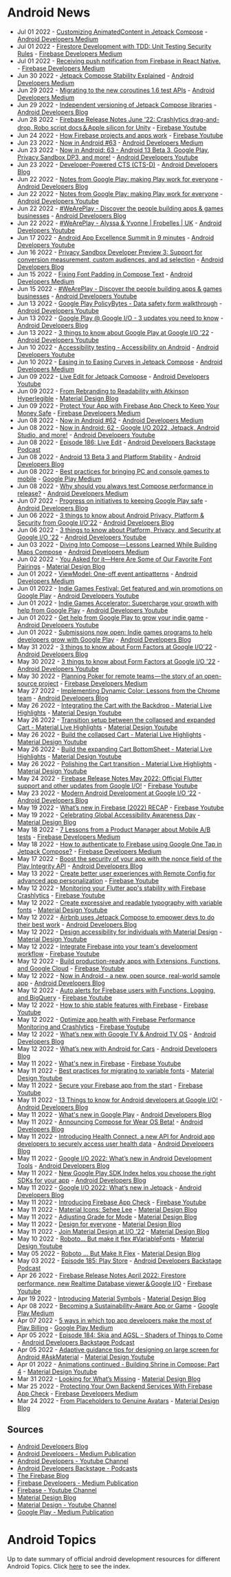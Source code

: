 # Android News

<!-- NEWS:START -->
- Jul 01 2022 - [Customizing AnimatedContent in Jetpack Compose](https://medium.com/androiddevelopers/customizing-animatedcontent-in-jetpack-compose-629c67b45894?source=rss----95b274b437c2---4) - [Android Developers Medium](https://medium.com/androiddevelopers)
- Jul 01 2022 - [Firestore Development with TDD: Unit Testing Security Rules](https://medium.com/firebase-developers/develop-your-firestore-with-tdd-unit-testing-security-rules-afefb0d772c4?source=rss----8e8b7dc6774d---4) - [Firebase Developers Medium](https://medium.com/firebase-developers)
- Jul 01 2022 - [Receiving push notification from Firebase in React Native.](https://medium.com/firebase-developers/receiving-push-notification-from-firebase-in-react-native-b774681d700d?source=rss----8e8b7dc6774d---4) - [Firebase Developers Medium](https://medium.com/firebase-developers)
- Jun 30 2022 - [Jetpack Compose Stability Explained](https://medium.com/androiddevelopers/jetpack-compose-stability-explained-79c10db270c8?source=rss----95b274b437c2---4) - [Android Developers Medium](https://medium.com/androiddevelopers)
- Jun 29 2022 - [Migrating to the new coroutines 1.6 test APIs](https://medium.com/androiddevelopers/migrating-to-the-new-coroutines-1-6-test-apis-b99f7fc47774?source=rss----95b274b437c2---4) - [Android Developers Medium](https://medium.com/androiddevelopers)
- Jun 29 2022 - [Independent versioning of Jetpack Compose libraries](http://android-developers.googleblog.com/2022/06/independent-versioning-of-Jetpack-Compose-libraries.html) - [Android Developers Blog](https://android-developers.googleblog.com/)
- Jun 28 2022 - [Firebase Release Notes June '22: Crashlytics drag-and-drop, Robo script docs＆Apple silicon for Unity](https://www.youtube.com/watch?v=JxJ0niQWieU) - [Firebase Youtube](https://www.youtube.com/user/Firebase)
- Jun 24 2022 - [How Firebase projects and apps work](https://www.youtube.com/watch?v=27BUpiAXt9M) - [Firebase Youtube](https://www.youtube.com/user/Firebase)
- Jun 23 2022 - [Now in Android #63](https://medium.com/androiddevelopers/now-in-android-63-8a24f79ceacf?source=rss----95b274b437c2---4) - [Android Developers Medium](https://medium.com/androiddevelopers)
- Jun 23 2022 - [Now in Android: 63 - Android 13 Beta 3, Google Play, Privacy Sandbox DP3, and more!](https://www.youtube.com/watch?v=htXyBsNvx78) - [Android Developers Youtube](https://www.youtube.com/c/AndroidDevelopers)
- Jun 23 2022 - [Developer-Powered CTS (CTS-D)](http://android-developers.googleblog.com/2022/06/developer-powered-cts-cts-d.html) - [Android Developers Blog](https://android-developers.googleblog.com/)
- Jun 22 2022 - [Notes from Google Play: making Play work for everyone](http://android-developers.googleblog.com/2022/06/notes-from-google-play-making-play-work.html) - [Android Developers Blog](https://android-developers.googleblog.com/)
- Jun 22 2022 - [Notes from Google Play: making Play work for everyone](https://www.youtube.com/watch?v=e1XWgW0uyWM) - [Android Developers Youtube](https://www.youtube.com/c/AndroidDevelopers)
- Jun 22 2022 - [#WeArePlay - Discover the people building apps & games businesses](http://android-developers.googleblog.com/2022/06/WeArePlay-Discover-the-people-building-apps-games-businesses.html) - [Android Developers Blog](https://android-developers.googleblog.com/)
- Jun 22 2022 - [#WeArePlay - Alyssa & Yvonne | Frobelles | UK](https://www.youtube.com/watch?v=KwbUAYtDUO0) - [Android Developers Youtube](https://www.youtube.com/c/AndroidDevelopers)
- Jun 17 2022 - [Android App Excellence Summit in 9 minutes](https://www.youtube.com/watch?v=3s21Ynn4Huw) - [Android Developers Youtube](https://www.youtube.com/c/AndroidDevelopers)
- Jun 16 2022 - [Privacy Sandbox Developer Preview 3: Support for conversion measurement, custom audiences, and ad selection](http://android-developers.googleblog.com/2022/06/privacy-sandbox-developer-preview-3.html) - [Android Developers Blog](https://android-developers.googleblog.com/)
- Jun 15 2022 - [Fixing Font Padding in Compose Text](https://medium.com/androiddevelopers/fixing-font-padding-in-compose-text-768cd232425b?source=rss----95b274b437c2---4) - [Android Developers Medium](https://medium.com/androiddevelopers)
- Jun 15 2022 - [#WeArePlay - Discover the people building apps & games businesses](https://www.youtube.com/watch?v=T7ckvawdL-w) - [Android Developers Youtube](https://www.youtube.com/c/AndroidDevelopers)
- Jun 13 2022 - [Google Play PolicyBytes - Data safety form walkthrough](https://www.youtube.com/watch?v=4rfF3y4xchU) - [Android Developers Youtube](https://www.youtube.com/c/AndroidDevelopers)
- Jun 13 2022 - [Google Play @ Google I/O - 3 updates you need to know](http://android-developers.googleblog.com/2022/06/google-play-google-io-3-updates-you-need-to-know_01537187872.html) - [Android Developers Blog](https://android-developers.googleblog.com/)
- Jun 13 2022 - [3 things to know about Google Play at Google I/O '22](https://www.youtube.com/watch?v=g_nLgvJo_54) - [Android Developers Youtube](https://www.youtube.com/c/AndroidDevelopers)
- Jun 10 2022 - [Accessibility testing - Accessibility on Android](https://www.youtube.com/watch?v=GRV1kucMqIo) - [Android Developers Youtube](https://www.youtube.com/c/AndroidDevelopers)
- Jun 10 2022 - [Easing in to Easing Curves in Jetpack Compose](https://medium.com/androiddevelopers/easing-in-to-easing-curves-in-jetpack-compose-d72893eeeb4d?source=rss----95b274b437c2---4) - [Android Developers Medium](https://medium.com/androiddevelopers)
- Jun 09 2022 - [Live Edit for Jetpack Compose](https://www.youtube.com/watch?v=FZPObrAIC6w) - [Android Developers Youtube](https://www.youtube.com/c/AndroidDevelopers)
- Jun 09 2022 - [From Rebranding to Readability with Atkinson Hyperlegible](https://material.io/blog/atkinson-hyperlegible-design) - [Material Design Blog](https://material.io/blog)
- Jun 09 2022 - [Protect Your App with Firebase App Check to Keep Your Money Safe](https://medium.com/firebase-developers/protect-your-app-with-firebase-app-check-to-keep-your-money-safe-dc0a615b4b3e?source=rss----8e8b7dc6774d---4) - [Firebase Developers Medium](https://medium.com/firebase-developers)
- Jun 08 2022 - [Now in Android #62](https://medium.com/androiddevelopers/now-in-android-62-db108c6022ab?source=rss----95b274b437c2---4) - [Android Developers Medium](https://medium.com/androiddevelopers)
- Jun 08 2022 - [Now in Android: 62 - Google I/O 2022, Jetpack, Android Studio, and more!](https://www.youtube.com/watch?v=n_qx3stTsqw) - [Android Developers Youtube](https://www.youtube.com/c/AndroidDevelopers)
- Jun 08 2022 - [Episode 186: Live Edit](http://adbackstage.libsyn.com/episode-186-live-edit) - [Android Developers Backstage Podcast](https://adbackstage.libsyn.com/)
- Jun 08 2022 - [Android 13 Beta 3 and Platform Stability](http://android-developers.googleblog.com/2022/06/android-13-beta-3-platform-stability.html) - [Android Developers Blog](https://android-developers.googleblog.com/)
- Jun 08 2022 - [Best practices for bringing PC and console games to mobile](https://medium.com/googleplaydev/best-practices-for-bringing-pc-and-console-games-to-mobile-863cedb9fbc6?source=rss----1f8baa23933d---4) - [Google Play Medium](https://medium.com/googleplaydev)
- Jun 08 2022 - [Why should you always test Compose performance in release?](https://medium.com/androiddevelopers/why-should-you-always-test-compose-performance-in-release-4168dd0f2c71?source=rss----95b274b437c2---4) - [Android Developers Medium](https://medium.com/androiddevelopers)
- Jun 07 2022 - [Progress on initiatives to keeping Google Play safe](http://android-developers.googleblog.com/2022/06/keeping-google-play-safe-progress.html) - [Android Developers Blog](https://android-developers.googleblog.com/)
- Jun 06 2022 - [3 things to know about Android Privacy, Platform & Security from Google I/O'22](http://android-developers.googleblog.com/2022/06/privacy-security-google-io-22.html) - [Android Developers Blog](https://android-developers.googleblog.com/)
- Jun 06 2022 - [3 things to know about Platform, Privacy, and Security at Google I/O '22](https://www.youtube.com/watch?v=6Fm9inY21Fw) - [Android Developers Youtube](https://www.youtube.com/c/AndroidDevelopers)
- Jun 03 2022 - [Diving Into Compose — Lessons Learned While Building Maps Compose](https://medium.com/androiddevelopers/diving-into-compose-lessons-learned-while-building-maps-compose-d20ef5dfe1bb?source=rss----95b274b437c2---4) - [Android Developers Medium](https://medium.com/androiddevelopers)
- Jun 02 2022 - [You Asked for it—Here Are Some of Our Favorite Font Pairings](https://material.io/blog/google-fonts-pairing-figma) - [Material Design Blog](https://material.io/blog)
- Jun 01 2022 - [ViewModel: One-off event antipatterns](https://medium.com/androiddevelopers/viewmodel-one-off-event-antipatterns-16a1da869b95?source=rss----95b274b437c2---4) - [Android Developers Medium](https://medium.com/androiddevelopers)
- Jun 01 2022 - [Indie Games Festival: Get featured and win promotions on Google Play](https://www.youtube.com/watch?v=heB3GfHcAxI) - [Android Developers Youtube](https://www.youtube.com/c/AndroidDevelopers)
- Jun 01 2022 - [Indie Games Accelerator: Supercharge your growth with help from Google Play](https://www.youtube.com/watch?v=ii0HgRV0_7k) - [Android Developers Youtube](https://www.youtube.com/c/AndroidDevelopers)
- Jun 01 2022 - [Get help from Google Play to grow your indie game](https://www.youtube.com/watch?v=7Z0Cz6t9Hpw) - [Android Developers Youtube](https://www.youtube.com/c/AndroidDevelopers)
- Jun 01 2022 - [Submissions now open: Indie games programs to help developers grow with Google Play](http://android-developers.googleblog.com/2022/06/submissions-now-open-indie-games.html) - [Android Developers Blog](https://android-developers.googleblog.com/)
- May 31 2022 - [3 things to know about Form Factors at Google I/O'22](http://android-developers.googleblog.com/2022/05/form-factors-google-io-22.html) - [Android Developers Blog](https://android-developers.googleblog.com/)
- May 30 2022 - [3 things to know about Form Factors at Google I/O '22](https://www.youtube.com/watch?v=PQrm-YR3PWw) - [Android Developers Youtube](https://www.youtube.com/c/AndroidDevelopers)
- May 30 2022 - [Planning Poker for remote teams — the story of an open-source project](https://medium.com/firebase-developers/planning-poker-for-remote-teams-the-story-of-an-open-source-project-3ffd3e6e81a5?source=rss----8e8b7dc6774d---4) - [Firebase Developers Medium](https://medium.com/firebase-developers)
- May 27 2022 - [Implementing Dynamic Color: Lessons from the Chrome team](http://android-developers.googleblog.com/2022/05/implementing-dynamic-color-lessons-from.html) - [Android Developers Blog](https://android-developers.googleblog.com/)
- May 26 2022 - [Integrating the Cart with the Backdrop - Material Live Highlights](https://www.youtube.com/watch?v=s3hk_bjsNVE) - [Material Design Youtube](https://www.youtube.com/c/MaterialDesign)
- May 26 2022 - [Transition setup between the collapsed and expanded Cart - Material Live Highlights](https://www.youtube.com/watch?v=Wyn8I4dj-eA) - [Material Design Youtube](https://www.youtube.com/c/MaterialDesign)
- May 26 2022 - [Build the collapsed Cart - Material Live Highlights](https://www.youtube.com/watch?v=hEAtKv_Kmes) - [Material Design Youtube](https://www.youtube.com/c/MaterialDesign)
- May 26 2022 - [Build the expanding Cart BottomSheet - Material Live Highlights](https://www.youtube.com/watch?v=5SR6FcqpwqU) - [Material Design Youtube](https://www.youtube.com/c/MaterialDesign)
- May 26 2022 - [Polishing the Cart transition - Material Live Highlights](https://www.youtube.com/watch?v=6-wiitIFf40) - [Material Design Youtube](https://www.youtube.com/c/MaterialDesign)
- May 24 2022 - [Firebase Release Notes May 2022: Official Flutter support and other updates from Google I/O!](https://www.youtube.com/watch?v=HseGVOM85W4) - [Firebase Youtube](https://www.youtube.com/user/Firebase)
- May 23 2022 - [Modern Android Development at Google I/O ‘22](http://android-developers.googleblog.com/2022/05/io22-spotlights-mad.html) - [Android Developers Blog](https://android-developers.googleblog.com/)
- May 19 2022 - [What’s new in Firebase (2022) RECAP](https://www.youtube.com/watch?v=8UY02Nf0l6A) - [Firebase Youtube](https://www.youtube.com/user/Firebase)
- May 19 2022 - [Celebrating Global Accessibility Awareness Day](https://material.io/blog/accessibility-awareness-day-2022) - [Material Design Blog](https://material.io/blog)
- May 18 2022 - [7 Lessons from a Product Manager about Mobile A/B tests](https://medium.com/firebase-developers/7-lessons-from-a-product-manager-about-mobile-a-b-tests-dc7b7c65c82?source=rss----8e8b7dc6774d---4) - [Firebase Developers Medium](https://medium.com/firebase-developers)
- May 18 2022 - [How to authenticate to Firebase using Google One Tap in Jetpack Compose?](https://medium.com/firebase-developers/how-to-authenticate-to-firebase-using-google-one-tap-in-jetpack-compose-60b30e621d0d?source=rss----8e8b7dc6774d---4) - [Firebase Developers Medium](https://medium.com/firebase-developers)
- May 17 2022 - [Boost the security of your app with the nonce field of the Play Integrity API](http://android-developers.googleblog.com/2022/05/boost-security-of-your-app-with-nonce.html) - [Android Developers Blog](https://android-developers.googleblog.com/)
- May 13 2022 - [Create better user experiences with Remote Config for advanced app personalization](https://www.youtube.com/watch?v=nRQwJV1iMKs) - [Firebase Youtube](https://www.youtube.com/user/Firebase)
- May 12 2022 - [Monitoring your Flutter app's stability with Firebase Crashlytics](https://www.youtube.com/watch?v=cIFLFpKTy7c) - [Firebase Youtube](https://www.youtube.com/user/Firebase)
- May 12 2022 - [Create expressive and readable typography with variable fonts](https://www.youtube.com/watch?v=bNiPLUjh6LQ) - [Material Design Youtube](https://www.youtube.com/c/MaterialDesign)
- May 12 2022 - [Airbnb uses Jetpack Compose to empower devs to do their best work](http://android-developers.googleblog.com/2022/05/airbnb-uses-jetpack-compose.html) - [Android Developers Blog](https://android-developers.googleblog.com/)
- May 12 2022 - [Design accessibility for individuals with Material Design](https://www.youtube.com/watch?v=b6FTDYrJWRA) - [Material Design Youtube](https://www.youtube.com/c/MaterialDesign)
- May 12 2022 - [Integrate Firebase into your team's development workflow](https://www.youtube.com/watch?v=tLN-A3kBn7Y) - [Firebase Youtube](https://www.youtube.com/user/Firebase)
- May 12 2022 - [Build production-ready apps with Extensions, Functions, and Google Cloud](https://www.youtube.com/watch?v=77sMhsLB2qg) - [Firebase Youtube](https://www.youtube.com/user/Firebase)
- May 12 2022 - [Now in Android - a new, open source, real-world sample app](http://android-developers.googleblog.com/2022/05/now-in-android-sample-app-alpha.html) - [Android Developers Blog](https://android-developers.googleblog.com/)
- May 12 2022 - [Auto alerts for Firebase users with Functions, Logging, and BigQuery](https://www.youtube.com/watch?v=L8_7HCE83-k) - [Firebase Youtube](https://www.youtube.com/user/Firebase)
- May 12 2022 - [How to ship stable features with Firebase](https://www.youtube.com/watch?v=lAnt5sl3jaM) - [Firebase Youtube](https://www.youtube.com/user/Firebase)
- May 12 2022 - [Optimize app health with Firebase Performance Monitoring and Crashlytics](https://www.youtube.com/watch?v=ENaOg5YefjQ) - [Firebase Youtube](https://www.youtube.com/user/Firebase)
- May 12 2022 - [What’s new with Google TV & Android TV OS](http://android-developers.googleblog.com/2022/05/whats-new-with-google-tv-android-tv-os.html) - [Android Developers Blog](https://android-developers.googleblog.com/)
- May 12 2022 - [What’s new with Android for Cars](http://android-developers.googleblog.com/2022/05/whats-new-with-android-for-cars.html) - [Android Developers Blog](https://android-developers.googleblog.com/)
- May 11 2022 - [What's new in Firebase](https://www.youtube.com/watch?v=i0VNBvCqpgI) - [Firebase Youtube](https://www.youtube.com/user/Firebase)
- May 11 2022 - [Best practices for migrating to variable fonts](https://www.youtube.com/watch?v=-pXShVaNPGs) - [Material Design Youtube](https://www.youtube.com/c/MaterialDesign)
- May 11 2022 - [Secure your Firebase app from the start](https://www.youtube.com/watch?v=fgS3pyrGWvs) - [Firebase Youtube](https://www.youtube.com/user/Firebase)
- May 11 2022 - [13 Things to know for Android developers at Google I/O!](http://android-developers.googleblog.com/2022/05/13-things-to-know-for-android-developers-at-google-io.html) - [Android Developers Blog](https://android-developers.googleblog.com/)
- May 11 2022 - [What's new in Google Play](http://android-developers.googleblog.com/2022/05/whats-new-in-google-play.html) - [Android Developers Blog](https://android-developers.googleblog.com/)
- May 11 2022 - [Announcing Compose for Wear OS Beta!](http://android-developers.googleblog.com/2022/05/announcing-compose-for-wear-os-beta.html) - [Android Developers Blog](https://android-developers.googleblog.com/)
- May 11 2022 - [Introducing Health Connect, a new API for Android app developers to securely access user health data](http://android-developers.googleblog.com/2022/05/introducing-health-connect.html) - [Android Developers Blog](https://android-developers.googleblog.com/)
- May 11 2022 - [Google I/O 2022: What’s new in Android Development Tools](http://android-developers.googleblog.com/2022/05/whats-new-in-android-studio.html) - [Android Developers Blog](https://android-developers.googleblog.com/)
- May 11 2022 - [New Google Play SDK Index helps you choose the right SDKs for your app](http://android-developers.googleblog.com/2022/05/new-google-play-sdk-index.html) - [Android Developers Blog](https://android-developers.googleblog.com/)
- May 11 2022 - [Google I/O 2022: What’s new in Jetpack](http://android-developers.googleblog.com/2022/05/whats-new-in-jetpack.html) - [Android Developers Blog](https://android-developers.googleblog.com/)
- May 11 2022 - [Introducing Firebase App Check](https://www.youtube.com/watch?v=LFz8qdF7xg4) - [Firebase Youtube](https://www.youtube.com/user/Firebase)
- May 11 2022 - [Material Icons: Sehee Lee](https://material.io/blog/material-icons-sehee-lee-interview) - [Material Design Blog](https://material.io/blog)
- May 11 2022 - [Adjusting Grade for Mode](https://material.io/blog/readability-research) - [Material Design Blog](https://material.io/blog)
- May 11 2022 - [Design for everyone](https://material.io/blog/m3-a11y) - [Material Design Blog](https://material.io/blog)
- May 11 2022 - [Join Material Design at I/O ‘22](https://material.io/blog/material-google-io22) - [Material Design Blog](https://material.io/blog)
- May 10 2022 - [Roboto... But make it flex #VariableFonts](https://www.youtube.com/watch?v=f3IQSmKFokU) - [Material Design Youtube](https://www.youtube.com/c/MaterialDesign)
- May 05 2022 - [Roboto … But Make It Flex](https://material.io/blog/roboto-flex) - [Material Design Blog](https://material.io/blog)
- May 03 2022 - [Episode 185: Play Store](http://adbackstage.libsyn.com/episode-185-play-store) - [Android Developers Backstage Podcast](https://adbackstage.libsyn.com/)
- Apr 26 2022 - [Firebase Release Notes April 2022: Firestore performance, new Realtime Database viewer＆Google I/O](https://www.youtube.com/watch?v=wR3VB4OM8pw) - [Firebase Youtube](https://www.youtube.com/user/Firebase)
- Apr 19 2022 - [Introducing Material Symbols](https://material.io/blog/introducing-symbols) - [Material Design Blog](https://material.io/blog)
- Apr 08 2022 - [Becoming a Sustainability-Aware App or Game](https://medium.com/googleplaydev/becoming-a-sustainability-aware-app-or-game-b256803dec93?source=rss----1f8baa23933d---4) - [Google Play Medium](https://medium.com/googleplaydev)
- Apr 07 2022 - [5 ways in which top app developers make the most of Play Billing](https://medium.com/googleplaydev/5-ways-in-which-top-app-developers-make-the-most-of-play-billing-7b8dd8b63f7c?source=rss----1f8baa23933d---4) - [Google Play Medium](https://medium.com/googleplaydev)
- Apr 05 2022 - [Episode 184: Skia and AGSL - Shaders of Things to Come](http://adbackstage.libsyn.com/episode-184-skia-and-agsl-shaders-of-things-to-come) - [Android Developers Backstage Podcast](https://adbackstage.libsyn.com/)
- Apr 05 2022 - [Adaptive guidance tips for designing on large screen for Android #AskMaterial](https://www.youtube.com/watch?v=y17GBQOb6e8) - [Material Design Youtube](https://www.youtube.com/c/MaterialDesign)
- Apr 01 2022 - [Animations continued - Building Shrine in Compose: Part 4](https://www.youtube.com/watch?v=sNxRwTVGuOI) - [Material Design Youtube](https://www.youtube.com/c/MaterialDesign)
- Mar 31 2022 - [Looking for What’s Missing](https://material.io/blog/asset-people-3) - [Material Design Blog](https://material.io/blog)
- Mar 25 2022 - [Protecting Your Own Backend Services With Firebase App Check](https://medium.com/firebase-developers/protecting-your-own-backend-services-with-firebase-app-check-1daaef229f32?source=rss----8e8b7dc6774d---4) - [Firebase Developers Medium](https://medium.com/firebase-developers)
- Mar 24 2022 - [From Placeholders to Genuine Avatars](https://material.io/blog/asset-people-2) - [Material Design Blog](https://material.io/blog)<!-- NEWS:END -->

## Sources

* [Android Developers Blog](https://android-developers.googleblog.com/)
* [Android Developers - Medium Publication](https://medium.com/androiddevelopers)
* [Android Developers - Youtube Channel](https://www.youtube.com/c/AndroidDevelopers)
* [Android Developers Backstage - Podcasts](https://adbackstage.libsyn.com/)
* [The Firebase Blog](https://firebase.googleblog.com/)
* [Firebase Developers - Medium Publication](https://medium.com/firebase-developers)
* [Firebase - Youtube Channel](https://www.youtube.com/user/Firebase)
* [Material Design Blog](https://material.io/blog)
* [Material Design - Youtube Channel](https://www.youtube.com/c/MaterialDesign)
* [Google Play - Medium Publication](https://medium.com/googleplaydev)

# Android Topics
Up to date summary of official android development resources for different Android Topics. Click [here](https://androidtopicsindex.dipien.com/) to see the index.

